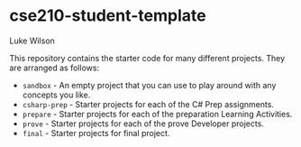 # cse210-student-template

Luke Wilson

This repository contains the starter code for many different projects. They are arranged as follows:

-   `sandbox` - An empty project that you can use to play around with any concepts you like.
-   `csharp-prep` - Starter projects for each of the C# Prep assignments.
-   `prepare` - Starter projects for each of the preparation Learning Activities.
-   `prove` - Starter projects for each of the prove Developer projects.
-   `final` - Starter projects for final project.
